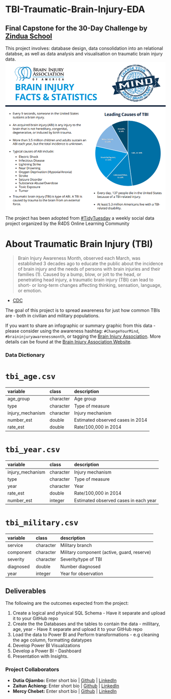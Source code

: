 # TBI-Traumatic-Brain-Injury-EDA
## Final Capstone for the 30-Day Challenge by [Zindua School](https://zinduaschool.com)

This project involves: database design, data consolidation into an relational databse, as well as data analysis and visualisation on traumatic brain injury data. 
![](tbi_summary.png)

The project has been adopted from [#TidyTuesday](https://github.com/rfordatascience/tidytuesday) a weekly social data project organized by the R4DS Online Learning Community

# About Traumatic Brain Injury (TBI)

> Brain Injury Awareness Month, observed each March, was established 3 decades ago to educate the public about the incidence of brain injury and the needs of persons with brain injuries and their families (1). Caused by a bump, blow, or jolt to the head, or penetrating head injury, a traumatic brain injury (TBI) can lead to short- or long-term changes affecting thinking, sensation, language, or emotion.
- [CDC](https://www.cdc.gov/mmwr/volumes/68/wr/mm6810a1.htm)

The goal of this project is to spread awareness for just how common TBIs are - both in civilian and military populations. 


If you want to share an infographic or summary graphic from this data - please consider using the awareness hashtag: `#ChangeYourMind`, `#braininjuryawarenessmonth`, or tagging the [Brain Injury Association](https://twitter.com/biaamerica). More details can be found at the [Brain Injury Association Website](https://www.biausa.org/public-affairs/public-awareness/brain-injury-awareness).



### Data Dictionary

# `tbi_age.csv`

|variable         |class     |description |
|:----------------|:---------|:-----------|
|age_group        |character | Age group |
|type             |character | Type of measure |
|injury_mechanism |character | Injury mechanism |
|number_est       |double    | Estimated observed cases in 2014 |
|rate_est         |double    | Rate/100,000 in 2014 |

# `tbi_year.csv`

|variable         |class     |description |
|:----------------|:---------|:-----------|
|injury_mechanism |character | Injury mechanism |
|type             |character | Type of measure |
|year             |character | Year |
|rate_est         |double    | Rate/100,000 in 2014 |
|number_est       |integer   | Estimated observed cases in each year |

# `tbi_military.csv`

|variable  |class     |description |
|:---------|:---------|:-----------|
|service   |character | Military branch |
|component |character | Military component (active, guard, reserve) |
|severity  |character | Severity/type of TBI |
|diagnosed |double    | Number diagnosed |
|year      |integer   | Year for observation|

## Deliverables 
The following are the outcomes expected from the project: 
1. Create a logical and physical SQL Schema - Have it separate and upload it to your GitHub repo
2. Create the the Databases and the tables to contain the data - millitary, age, year - Have it separate and upload it to your GitHub repo
3. Load the data to Power BI and Perform transformations - e.g cleaning the age column, formatting datatypes 
4. Develop Power BI Visualizations 
5. Develop a Power BI - Dashboard 
6. Presentation with Insights.

### Project Collaborators
- **Dutia Ojiambo:** Enter short bio | [Github]() | [LinkedIn]()
- **Zaitun Achieng:** Enter short bio | [Github]() | [LinkedIn]()
- **Mercy Chebet:** Enter short bio | [Github]() | [LinkedIn]()




